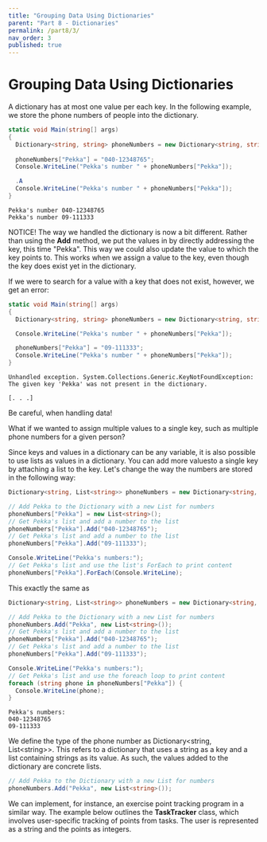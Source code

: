 ```yaml
---
title: "Grouping Data Using Dictionaries"
parent: "Part 8 - Dictionaries"
permalink: /part8/3/
nav_order: 3
published: true
---
```


# Grouping Data Using Dictionaries

A dictionary has at most one value per each key. In the following example, we store the phone numbers of people into the dictionary.

```cs
static void Main(string[] args)
{
  Dictionary<string, string> phoneNumbers = new Dictionary<string, string>();
  
  phoneNumbers["Pekka"] = "040-12348765";
  Console.WriteLine("Pekka's number " + phoneNumbers["Pekka"]);

  .A
  Console.WriteLine("Pekka's number " + phoneNumbers["Pekka"]);
}
```

```console
Pekka's number 040-12348765
Pekka's number 09-111333
```

NOTICE! The way we handled the dictionary is now a bit different. Rather than using the **Add** method, we put the values in by directly addressing the key, this time "Pekka". This way we could also update the value to which the key points to. This works when we assign a value to the key, even though the key does exist yet in the dictionary.

If we were to search for a value with a key that does not exist, however, we get an error:

```cs
static void Main(string[] args)
{
  Dictionary<string, string> phoneNumbers = new Dictionary<string, string>();

  Console.WriteLine("Pekka's number " + phoneNumbers["Pekka"]);

  phoneNumbers["Pekka"] = "09-111333";
  Console.WriteLine("Pekka's number " + phoneNumbers["Pekka"]);
}
```

```console
Unhandled exception. System.Collections.Generic.KeyNotFoundException: The given key 'Pekka' was not present in the dictionary.

[. . .]
```

Be careful, when handling data!

What if we wanted to assign multiple values ​​to a single key, such as multiple phone numbers for a given person?

Since keys and values ​​in a dictionary can be any variable, it is also possible to use lists as values in a dictionary. You can add more values ​​to a single key by attaching a list to the key. Let's change the way the numbers are stored in the following way:

```cs
Dictionary<string, List<string>> phoneNumbers = new Dictionary<string, List<string>>();

// Add Pekka to the Dictionary with a new List for numbers
phoneNumbers["Pekka"] = new List<string>();
// Get Pekka's list and add a number to the list
phoneNumbers["Pekka"].Add("040-12348765");
// Get Pekka's list and add a number to the list
phoneNumbers["Pekka"].Add("09-111333");

Console.WriteLine("Pekka's numbers:");
// Get Pekka's list and use the list's ForEach to print content
phoneNumbers["Pekka"].ForEach(Console.WriteLine);
```

This exactly the same as

```cs
Dictionary<string, List<string>> phoneNumbers = new Dictionary<string, List<string>>();

// Add Pekka to the Dictionary with a new List for numbers
phoneNumbers.Add("Pekka", new List<string>());
// Get Pekka's list and add a number to the list
phoneNumbers["Pekka"].Add("040-12348765");
// Get Pekka's list and add a number to the list
phoneNumbers["Pekka"].Add("09-111333");

Console.WriteLine("Pekka's numbers:");
// Get Pekka's list and use the foreach loop to print content
foreach (string phone in phoneNumbers["Pekka"]) {
  Console.WriteLine(phone);
}

```

```console
Pekka's numbers:
040-12348765
09-111333
```

We define the type of the phone number as Dictionary\<string, List\<string\>\>. This refers to a dictionary that uses a string as a key and a list containing strings as its value. As such, the values added to the dictionary are concrete lists.

```cs
// Add Pekka to the Dictionary with a new List for numbers
phoneNumbers.Add("Pekka", new List<string>());
```

We can implement, for instance, an exercise point tracking program in a similar way. The example below outlines the **TaskTracker** class, which involves user-specific tracking of points from tasks. The user is represented as a string and the points as integers.